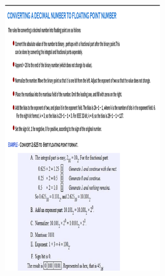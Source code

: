 <img src="images/conversion_procedure.png" alt="uneven" style="height:90vw; width:650vw;"/>
<br></br>